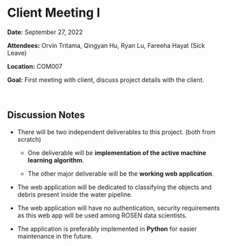 # Client Meeting I

**Date:** September 27, 2022

**Attendees:** Orvin Tritama, Qingyan Hu, Ryan Lu, Fareeha Hayat (Sick Leave)

**Location:** COM007

**Goal:** First meeting with client, discuss project details with the client.


<br>


## Discussion Notes

- There will be two independent deliverables to this project.  (both from scratch)

	- One deliverable will be **implementation of the active machine learning algorithm**. 
		
	- The other major deliverable will be the **working web application**.
		
- The web application will be dedicated to classifying the objects and debris present inside the water pipeline.

- The web application will have no authentication, security requirements as this web app will be used among ROSEN data scientists.

- The application is preferably implemented in **Python** for easier maintenance in the future.



